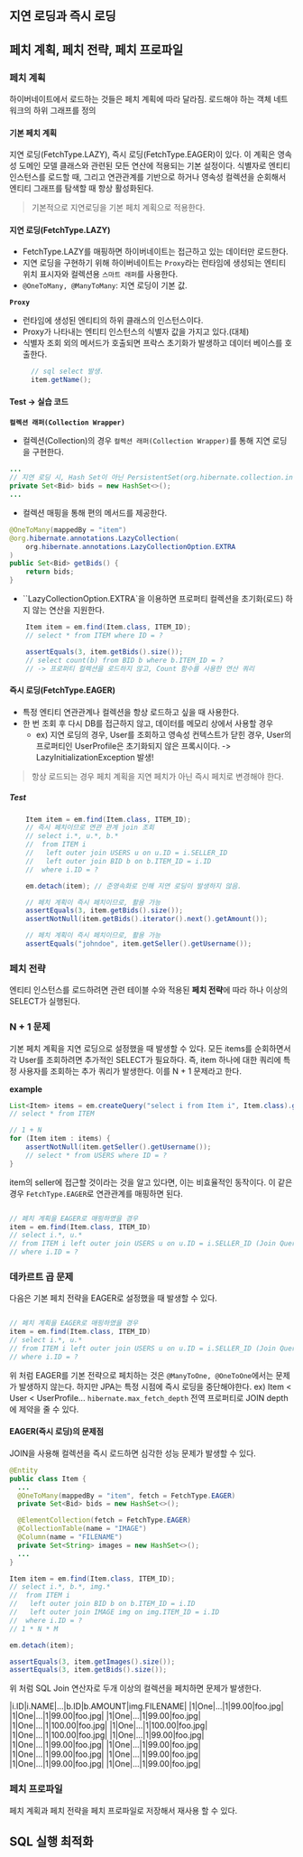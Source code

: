 
## 지연 로딩과 즉시 로딩

## 페치 계획, 페치 전략, 페치 프로파일

### 페치 계획
하이버네이트에서 로드하는 것들은 페치 계획에 따라 달라짐.
로드해야 하는 객체 네트워크의 하위 그래프를 정의

#### 기본 페치 계획
지연 로딩(FetchType.LAZY), 즉시 로딩(FetchType.EAGER)이 있다.
이 계획은 영속성 도메인 모델 클래스와 관련된 모든 연산에 적용되는 기본 설정이다.
식별자로 엔티티 인스턴스를 로드할 때, 그리고 연관관계를 기반으로 하거나 영속성 컬렉션을 순회해서 엔티티 그래프를 탐색할 때 항상 활성화된다.

> 기본적으로 지연로딩을 기본 페치 계획으로 적용한다.

#### 지연 로딩(FetchType.LAZY)
- FetchType.LAZY를 매핑하면 하이버네이트는 접근하고 있는 데이터만 로드한다.
- 지연 로딩을 구현하기 위해 하이버네이트는 ``Proxy``라는 런타임에 생성되는 엔티티 위치 표시자와 컬렉션용 ``스마트 래퍼``를 사용한다.
- ``@OneToMany, @ManyToMany``: 지연 로딩이 기본 값.


**``Proxy``**
- 런타임에 생성된 엔티티의 하위 클래스의 인스턴스이다.
- Proxy가 나타내는 엔티티 인스턴스의 식별자 값을 가지고 있다.(대체)
- 식별자 조회 외의 메서드가 호출되면 프락스 초기화가 발생하고 데이터 베이스를 호출한다.
  ```java
    // sql select 발생.
    item.getName();
  ```

#### Test -> 실습 코드


**``컬렉션 래퍼(Collection Wrapper)``**
- 컬렉션(Collection)의 경우 ``컬렉션 래퍼(Collection Wrapper)``를 통해 지연 로딩을 구현한다.
```java
...
// 지연 로딩 시, Hash Set이 아닌 PersistentSet(org.hibernate.collection.internal.PersistentSet)으로 대체됨.
private Set<Bid> bids = new HashSet<>();
...
```
- 컬렉션 매핑을 통해 편의 메서드를 제공한다.
```java
@OneToMany(mappedBy = "item")
@org.hibernate.annotations.LazyCollection(
    org.hibernate.annotations.LazyCollectionOption.EXTRA
)
public Set<Bid> getBids() {
    return bids;
}
```
  - ``LazyCollectionOption.EXTRA`을 이용하면 프로퍼티 컬렉션을 초기화(로드) 하지 않는 연산을 지원한다.
```java
    Item item = em.find(Item.class, ITEM_ID);
    // select * from ITEM where ID = ?

    assertEquals(3, item.getBids().size());
    // select count(b) from BID b where b.ITEM_ID = ?
    // -> 프로퍼티 컬렉션을 로드하지 않고, Count 함수를 사용한 연산 쿼리
```  







#### 즉시 로딩(FetchType.EAGER)
- 특정 엔티티 연관관계나 컬렉션을 항상 로드하고 싶을 때 사용한다.
- 한 번 조회 후 다시 DB를 접근하지 않고, 데이터를 메모리 상에서 사용할 경우
  - ex) 지연 로딩의 경우, User를 조회하고 영속성 컨텍스트가 닫힌 경우, User의 프로퍼티인 UserProfile은 초기화되지 않은 프록시이다. -> LazyInitializationException 발생!
> 항상 로드되는 경우 페치 계획을 지연 페치가 아닌 즉시 페치로 변경해야 한다.

##### Test
```java
    Item item = em.find(Item.class, ITEM_ID);
    // 즉시 페치이므로 연관 관계 join 조회
    // select i.*, u.*, b.*
    //  from ITEM i 
    //   left outer join USERS u on u.ID = i.SELLER_ID
    //   left outer join BID b on b.ITEM_ID = i.ID
    //  where i.ID = ?

    em.detach(item); // 준영속화로 인해 지연 로딩이 발생하지 않음.

    // 페치 계획이 즉시 페치이므로, 활용 가능
    assertEquals(3, item.getBids().size());
    assertNotNull(item.getBids().iterator().next().getAmount());

    // 페치 계획이 즉시 페치이므로, 활용 가능
    assertEquals("johndoe", item.getSeller().getUsername());

```




### 페치 전략
엔티티 인스턴스를 로드하려면 관련 테이블 수와 적용된 **페치 전략**에 따라 하나 이상의 SELECT가 실행된다.


### N + 1 문제
기본 페치 계획을 지연 로딩으로 설정했을 때 발생할 수 있다.
모든 items를 순회하면서 각 User를 조회하려면 추가적인 SELECT가 필요하다.
즉, item 하나에 대한 쿼리에 특정 사용자를 조회하는 추가 쿼리가 발생한다.
이를 N + 1 문제라고 한다.

**example**
```java
List<Item> items = em.createQuery("select i from Item i", Item.class).getResultList();
// select * from ITEM

// 1 + N
for (Item item : items) {
    assertNotNull(item.getSeller().getUsername());
    // select * from USERS where ID = ?
}
```
item의 seller에 접근할 것이라는 것을 알고 있다면, 이는 비효율적인 동작이다.
이 같은 경우 ``FetchType.EAGER``로 연관관계를 매핑하면 된다.

```java

// 페치 계획을 EAGER로 매핑하였을 경우
item = em.find(Item.class, ITEM_ID)
// select i.*, u.*
// from ITEM i left outer join USERS u on u.ID = i.SELLER_ID (Join Query 발생 !!)
// where i.ID = ?

```



### 데카르트 곱 문제
다음은 기본 페치 전략을 EAGER로 설정했을 때 발생할 수 있다.


```java

// 페치 계획을 EAGER로 매핑하였을 경우
item = em.find(Item.class, ITEM_ID)
// select i.*, u.*
// from ITEM i left outer join USERS u on u.ID = i.SELLER_ID (Join Query 발생 !!)
// where i.ID = ?

```
위 처럼 EAGER를 기본 전략으로 페치하는 것은 ``@ManyToOne, @OneToOne``에서는 문제가 발생하지 않는다.
하지만  JPA는 특정 시점에 즉시 로딩을 중단해야한다. ex) Item < User < UserProfile...
 ``hibernate.max_fetch_depth`` 전역 프로퍼티로 JOIN depth에 제약을 줄 수 있다.


#### EAGER(즉시 로딩)의 문제점
JOIN을 사용해 컬렉션을 즉시 로드하면 심각한 성능 문제가 발생할 수 있다.

```java
@Entity 
public class Item {
  ...
  @OneToMany(mappedBy = "item", fetch = FetchType.EAGER)
  private Set<Bid> bids = new HashSet<>();

  @ElementCollection(fetch = FetchType.EAGER)
  @CollectionTable(name = "IMAGE")
  @Column(name = "FILENAME")
  private Set<String> images = new HashSet<>();
  ...
}

Item item = em.find(Item.class, ITEM_ID);
// select i.*, b.*, img.*
//  from ITEM i
//   left outer join BID b on b.ITEM_ID = i.ID
//   left outer join IMAGE img on img.ITEM_ID = i.ID
//  where i.ID = ?
// 1 * N * M

em.detach(item);

assertEquals(3, item.getImages().size());
assertEquals(3, item.getBids().size());

```
위 처럼 SQL Join 연산자로 두개 이상의 컬렉션을 페치하면 문제가 발생한다.

|i.ID|i.NAME|...|b.ID|b.AMOUNT|img.FILENAME|
|1|One|...|1|99.00|foo.jpg|
|1|One|...|1|99.00|foo.jpg|
|1|One|...|1|99.00|foo.jpg|
|1|One|...|1|100.00|foo.jpg|
|1|One|...|1|100.00|foo.jpg|
|1|One|...|1|100.00|foo.jpg|
|1|One|...|1|99.00|foo.jpg|
|1|One|...|1|99.00|foo.jpg|
|1|One|...|1|99.00|foo.jpg|
|1|One|...|1|99.00|foo.jpg|
|1|One|...|1|99.00|foo.jpg|
|1|One|...|1|99.00|foo.jpg|
|1|One|...|1|99.00|foo.jpg|





### 페치 프로파일
페치 계획과 페치 전략을 페치 프로파일로 저장해서 재사용 할 수 있다.







## SQL 실행 최적화